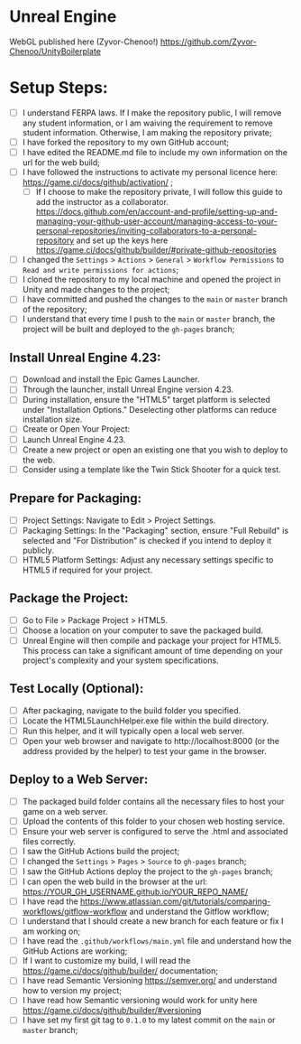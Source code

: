 # Unreal Engine

WebGL published here (Zyvor-Chenoo!) https://github.com/Zyvor-Chenoo/UnityBoilerplate

# Setup Steps:

- [ ] I understand FERPA laws. If I make the repository public, I will remove any student information, or I am waiving the requirement to remove student information. Otherwise, I am making the repository private;
- [ ] I have forked the repository to my own GitHub account;
- [ ] I have edited the README.md file to include my own information on the url for the web build;
- [ ] I have followed the instructions to activate my personal licence here: https://game.ci/docs/github/activation/ ;
    - [ ] If I choose to make the repository private, I will follow this guide to add the instructor as a collaborator. https://docs.github.com/en/account-and-profile/setting-up-and-managing-your-github-user-account/managing-access-to-your-personal-repositories/inviting-collaborators-to-a-personal-repository and set up the keys here https://game.ci/docs/github/builder/#private-github-repositories
- [ ] I changed the `Settings` > `Actions` > `General` > `Workflow Permissions` to `Read and write permissions for actions`;
- [ ] I cloned the repository to my local machine and opened the project in Unity and made changes to the project;
- [ ] I have committed and pushed the changes to the `main` or `master` branch of the repository;
- [ ] I understand that every time I push to the `main` or `master` branch, the project will be built and deployed to the `gh-pages` branch;
## Install Unreal Engine 4.23:
- [ ] Download and install the Epic Games Launcher.
- [ ]  Through the launcher, install Unreal Engine version 4.23.
- [ ] During installation, ensure the "HTML5" target platform is selected under "Installation Options." Deselecting other platforms can reduce installation size.
- [ ] Create or Open Your Project:
- [ ] Launch Unreal Engine 4.23.
- [ ] Create a new project or open an existing one that you wish to deploy to the web.
- [ ] Consider using a template like the Twin Stick Shooter for a quick test.
## Prepare for Packaging:
- [ ] Project Settings: Navigate to Edit > Project Settings.
- [ ] Packaging Settings: In the "Packaging" section, ensure "Full Rebuild" is selected and "For Distribution" is checked if you intend to deploy it publicly.
- [ ] HTML5 Platform Settings: Adjust any necessary settings specific to HTML5 if required for your project.
## Package the Project:
- [ ] Go to File > Package Project > HTML5.
- [ ] Choose a location on your computer to save the packaged build.
- [ ] Unreal Engine will then compile and package your project for HTML5. This process can take a significant amount of time depending on your project's complexity and your system specifications.
## Test Locally (Optional):
- [ ] After packaging, navigate to the build folder you specified.
- [ ] Locate the HTML5LaunchHelper.exe file within the build directory.
- [ ] Run this helper, and it will typically open a local web server.
- [ ] Open your web browser and navigate to http://localhost:8000 (or the address provided by the helper) to test your game in the browser.
## Deploy to a Web Server:
- [ ] The packaged build folder contains all the necessary files to host your game on a web server.
- [ ] Upload the contents of this folder to your chosen web hosting service.
- [ ] Ensure your web server is configured to serve the .html and associated files correctly.
- [ ] I saw the GitHub Actions build the project;
- [ ] I changed the `Settings` > `Pages` > `Source` to `gh-pages` branch;
- [ ] I saw the GitHub Actions deploy the project to the `gh-pages` branch;
- [ ] I can open the web build in the browser at the url: https://YOUR_GH_USERNAME.github.io/YOUR_REPO_NAME/
- [ ] I have read the https://www.atlassian.com/git/tutorials/comparing-workflows/gitflow-workflow and understand the Gitflow workflow;
- [ ] I understand that I should create a new branch for each feature or fix I am working on;
- [ ] I have read the `.github/workflows/main.yml` file and understand how the GitHub Actions are working;
- [ ] If I want to customize my build, I will read the https://game.ci/docs/github/builder/ documentation; 
- [ ] I have read Semantic Versioning https://semver.org/ and understand how to version my project;
- [ ] I have read how Semantic versioning would work for unity here https://game.ci/docs/github/builder/#versioning 
- [ ] I have set my first git tag to `0.1.0` to my latest commit on the `main` or `master` branch;
